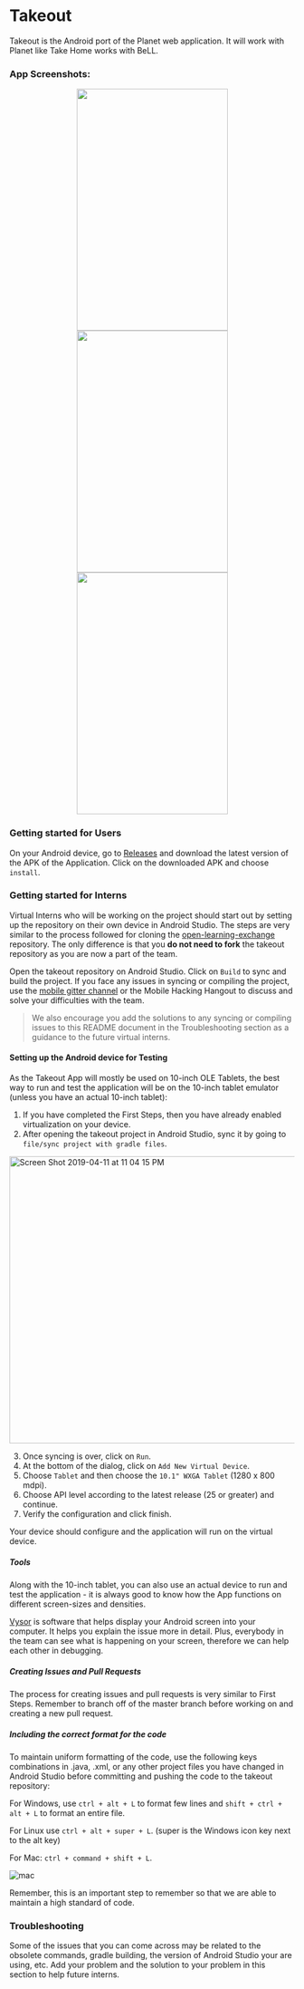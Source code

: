 # Takeout

Takeout is the Android port of the Planet web application. It will work with Planet like Take Home works with BeLL.

### App Screenshots:

<p align="middle">
<img src="https://user-images.githubusercontent.com/37878201/43286563-67eaf1f0-90f0-11e8-9bb6-bec370bca3c9.png" width="267" height="427">
<img src="https://user-images.githubusercontent.com/37878201/43286561-67c05706-90f0-11e8-9f52-f9de73f94df1.png" width="267" height="427"> 
<img src="https://user-images.githubusercontent.com/37878201/43286562-67d32638-90f0-11e8-98f6-a10ca2c5650b.png" width="267" height="427"> 
</p>


### Getting started for Users
 
On your Android device, go to [Releases](https://github.com/ole-vi/takeout/releases/tag/latest) and download the latest version of the APK of the Application. Click on the downloaded APK and choose `install`.

### Getting started for Interns

Virtual Interns who will be working on the project should start out by setting up the repository on their own device in Android Studio. The steps are very similar to the process followed for cloning the [open-learning-exchange](https://github.com/open-learning-exchange/open-learning-exchange.github.io) repository. The only difference is that you **do not need to fork** the takeout repository as you are now a part of the team. 

Open the takeout repository on Android Studio. Click on `Build` to sync and build the project. If you face any issues in syncing or compiling the project, use the [mobile gitter channel](https://gitter.im/open-learning-exchange/mobile) or the Mobile Hacking Hangout to discuss and solve your difficulties with the team.

> We also encourage you add the solutions to any syncing or compiling issues to this README document in the Troubleshooting section as a guidance to the future virtual interns.

#### Setting up the Android device for Testing

As the Takeout App will mostly be used on 10-inch OLE Tablets, the best way to run and test the application will be on the 10-inch tablet emulator (unless you have an actual 10-inch tablet):

1. If you have completed the First Steps, then you have already enabled virtualization on your device.
2. After opening the takeout project in Android Studio, sync it by going to `file/sync project with gradle files`.

<img width="507" alt="Screen Shot 2019-04-11 at 11 04 15 PM" src="https://user-images.githubusercontent.com/29234807/56009589-4c8ec280-5cae-11e9-9907-908e61c5a8c6.png">

3. Once syncing is over, click on `Run`.
4. At the bottom of the dialog, click on `Add New Virtual Device`.
5. Choose `Tablet` and then choose the `10.1" WXGA Tablet` (1280 x 800 mdpi).
6. Choose API level according to the latest release (25 or greater) and continue.
7. Verify the configuration and click finish.

Your device should configure and the application will run on the virtual device.

##### Tools

Along with the 10-inch tablet, you can also use an actual device to run and test the application - it is always good to know how the App functions on different screen-sizes and densities. 

[Vysor](https://www.vysor.io/) is software that helps display your Android screen into your computer. It helps you explain the issue more in detail. Plus, everybody in the team can see what is happening on your screen, therefore we can help each other in debugging.

##### Creating Issues and Pull Requests

The process for creating issues and pull requests is very similar to First Steps. Remember to branch off of the master branch before working on and creating a new pull request.

##### Including the correct format for the code

To maintain uniform formatting of the code, use the following keys combinations in .java, .xml, or any other project files you have changed in Android Studio before committing and pushing the code to the takeout repository:

For Windows, use `ctrl + alt + L` to format few lines and `shift + ctrl + alt + L` to format an entire file.

For Linux use `ctrl + alt + super + L`. (super is the Windows icon key next to the alt key)

For Mac: `ctrl + command + shift + L`.

![mac](https://user-images.githubusercontent.com/37878201/43735982-1d0cf1c2-998a-11e8-8edb-5bfea2522a35.png)

Remember, this is an important step to remember so that we are able to maintain a high standard of code.

### Troubleshooting

Some of the issues that you can come across may be related to the obsolete commands, gradle building, the version of Android Studio your are using, etc. Add your problem and the solution to your problem in this section to help future interns. 
